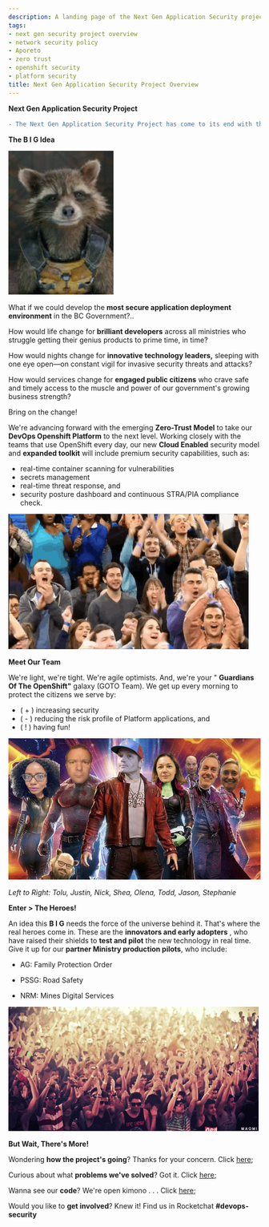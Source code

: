 ```yaml
---
description: A landing page of the Next Gen Application Security project.
tags:
- next gen security project overview
- network security policy
- Aporeto
- zero trust
- openshift security
- platform security
title: Next Gen Application Security Project Overview
---
```

**Next Gen Application Security Project**

```diff
- The Next Gen Application Security Project has come to its end with the set of security tools that have been ideentified for the BC Gov's Openshift Platform, been implemented as part of the Openshift 4 Platform Build-Out. This page is now archived.
```

**The B I G Idea**

![raccon](aporeto/docs/assets/racoon.png)

What if we could develop the <b>most secure application deployment environment</b> in the BC Government?..


How would life change for **brilliant developers** across all ministries who struggle getting their genius products to prime time, in time?

How would nights change for **innovative technology leaders,** sleeping with one eye open—on constant vigil for invasive security threats and attacks?

How would services change for **engaged public citizens** who crave safe and timely access to the muscle and power of our government&#39;s growing business strength?

Bring on the change!

We're advancing forward with the emerging **Zero-Trust Model** to take our **DevOps Openshift Platform** to the next level. Working closely with the teams that use OpenShift every day, our new **Cloud Enabled** security model and **expanded toolkit** will include premium security capabilities, such as:

- real-time container scanning for vulnerabilities
- secrets management
- real-time threat response, and
- security posture dashboard and continuous STRA/PIA compliance check.

![applause](aporeto/docs/assets/applause.gif)

**Meet Our Team**

We&#39;re light, we&#39;re tight. We&#39;re agile optimists. And, we&#39;re your &quot; **Guardians Of The OpenShift&quot;** galaxy (GOTO Team). We get up every morning to protect the citizens we serve by:

- ( + ) increasing security
- ( - )  reducing the risk profile of Platform applications, and
- ( ! )  having fun!

![GoTo-Team](aporeto/docs/assets/GoTo-Team.png)

_Left to Right: Tolu, Justin, Nick, Shea, Olena, Todd, Jason, Stephanie_

**Enter > The Heroes!**

An idea this **B I G** needs the force of the universe behind it. That&#39;s where the real heroes come in. These are the **innovators and early adopters** , who have raised their shields to **test and pilot** the new technology in real time. Give it up for our **partner Ministry production pilots**, who include:

- AG: Family Protection Order

- PSSG: Road Safety

- NRM: Mines Digital Services

![standing-ovation](aporeto/docs/assets/standing_ovation.gif)

**But Wait, There&#39;s More!**

Wondering **how the project&#39;s going**? Thanks for your concern. Click [here](https://drive.google.com/drive/folders/1oCb9LtAjSaElhECEn1xcByfzacjXxQKw);

Curious about what **problems we&#39;ve solved**? Got it. Click [here](https://drive.google.com/file/d/1kivnb0tZA7TE3hdzTNl2vKjwxgWR3zj-/view?usp=sharing);

Wanna see our **code**? We&#39;re open kimono . . .  Click [here](https://github.com/BCDevOps/platform-services/tree/master/security/aporeto);

Would you like to **get involved**? Knew it! Find us in Rocketchat **#devops-security**
